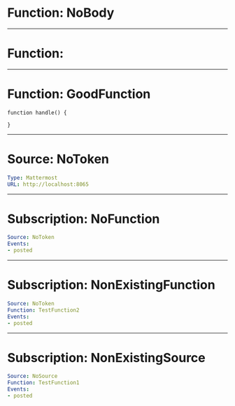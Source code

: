 # Function: NoBody
----
# Function: 
----
# Function: GoodFunction

```
function handle() {

}
```

---
# Source: NoToken

```yaml
Type: Mattermost
URL: http://localhost:8065
```
---
# Subscription: NoFunction
```yaml
Source: NoToken
Events: 
- posted
```

---
# Subscription: NonExistingFunction
```yaml
Source: NoToken
Function: TestFunction2
Events: 
- posted
```
---
# Subscription: NonExistingSource
```yaml
Source: NoSource
Function: TestFunction1
Events: 
- posted
```